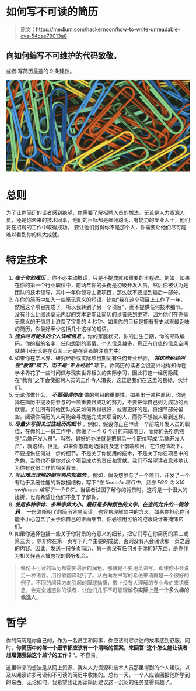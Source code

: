 # 如何写不可读的简历

> 原文：<https://medium.com/hackernoon/how-to-write-unreadable-cvs-54cae79013a8>

## 向如何编写不可维护的代码致敬。
或者:写简历最差的 9 条建议。

![](img/1c927c54f1047a3850556c928b66fc00.png)

# 总则

为了让你简历的读者感到绝望，你需要了解招聘人员的想法。无论是人力资源人员，还是你未来的技术同事，他们的目标都是雇佣聪明、有能力的专业人士，他们将在招聘的工作中取得成功。
要让他们觉得你不是那个人，你需要让他们尽可能难以看到你的伟大成就。

# 特定技术

1.  ***在于你的履历*** 。你不必主动撒谎，只是不提成就和重要的里程碑。例如，如果在你的第一个行业职位中，前两年你的头衔是初级开发人员，然后你被认为是团队的技术领导，其中一年你领导主要项目，那么就不要提到最后一部分。
2.  在你的简历中加入一些毫无意义的短语，比如“我在这个项目上工作了一年，然后这个项目完成了，所以我转到了另一个项目”，而不提供任何技术细节。没有什么比阅读毫无内容的文本更能让简历的读者感到绝望，因为他们在你毫无意义的无信息上浪费了宝贵的 4 秒钟。如果你的目标是拥有有史以来最乏味的简历，你最好至少包括几个这样的短语。
3.  ***提供尽可能多的个人详细信息*** 。你的家庭状况，你的出生日期，你的邮政编码，你的猫的名字，任何想到的事情。个人信息越多，真正有价值的信息空间就越小(无论是在页面上还是在读者的注意力中)。
4.  如果你在学术界、研究经验或实际项目期间有任何专业经验， ***将这些经验列在“教育”项下，而不是“专业经验”*** 项下。你简历的读者会很高兴地得知你在学术界花了一些时间做与现实世界相关的实际学习，因此将这一经历隐藏在“教育”之下会使招聘人员的工作令人沮丧，这正是我们在这里的目标，伙计们。
5.  无论你做什么， ***不要强调你在*** 做的项目的重要性。如果出于某种原因，你选择在简历中提及你参与的一项重要且成功的努力，不要把你自己列为成功的贡献者。关注所有其他团队成员如何做得很好，或者更好的是，将细节部分留空。阅读你简历的人可能会寻找能完成大项目的人，而你不想被人看到这样。
6.  ***尽量少写相关过往经历的细节*** 。例如，假设你正在申请一个前端开发人员的职位，在你的上一份工作中，你做了一个 6 个月的前端项目，而你的头衔仍然是“后端开发人员”。当然，最好的办法就是把最后一个职位写成“后端开发人员”，就这样。但是，如果你愚蠢地选择提及这个前端项目，在任何情况下，不要提供任何进一步的细节。不是关于你使用的技术，不是关于你在项目中的角色，当然也不是你对这个项目成功的责任和贡献。我们不希望读者意外地认为你有这份工作的相关背景。
7.  ***写出难以理解的缩写和内部概念*** 。例如，假设您参与了一个项目，开发了一个有助于系统性能的新数据结构，写下“*在 Xenedo 项目中，我在 FGG 为 X10 swiftness 编写了一个 DS*”。当读者试图了解你的背景时，这将是一个很大的挫折，也有希望让他们不急于了解你。
8.  ***使用多种字体、多种字体大小，最好是多种颜色的文字，在空间允许的一侧涂鸦*** 。一份清晰明了的简历容易阅读，也容易理解其中的含义。如果你担心你可能不小心包含了关于你自己的正面细节，你必须用可怕的挖眼设计来掩饰它们。
9.  如果你选择包括一些关于你背景的有意义的细节，把它们写在你简历的第二或第三页 。除非你在第一页写下几个主要的成就，否则没有人会阅读那一页之后的内容。因此，发送一份多页简历，第一页没有任何关于你的好东西，是你作为相关候选人被忽视的最好机会。

> 每份不可读的简历都需要最后的润色，那就是不要用英语写。即使你不会说另一种语言。用谷歌翻译就行了。从右向左书写的希伯来语就是一个很好的例子。不同的阅读方向引起的眼球抽搐，撒上没有人理解的专业希伯来语概念，会完全迷惑你的读者，让他们几乎不可能理解**你实际上是一个多么棒的候选人**。

# 哲学

你的简历是你自己的，作为一名员工和同事，你应该对它讲述的故事感到舒服。同时，**你简历中的每一个细节都应该有一个清晰的答案，来回答“这个怎么能让读者想雇佣我做这个*这个*的工作？”**。不容易。

这里带来的想法是从网上资源、我从人力资源和技术人员那里得到的个人建议，以及从阅读许多可读和不可读的简历中收集的。总有一天，一个人应该回报他所学到的东西。无论如何，我希望我让阅读简历建议这一沉闷的任务变得有趣了。
